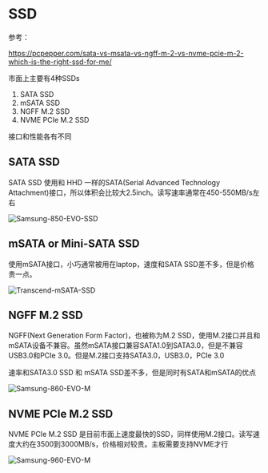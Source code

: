 # SSD

参考：

https://pcpepper.com/sata-vs-msata-vs-ngff-m-2-vs-nvme-pcie-m-2-which-is-the-right-ssd-for-me/

市面上主要有4种SSDs

1. SATA SSD
2. mSATA SSD
3. NGFF M.2 SSD
4. NVME PCIe M.2 SSD

接口和性能各有不同

## SATA SSD 

SATA SSD 使用和 HHD 一样的SATA(Serial Advanced Technology Attachment)接口，所以体积会比较大2.5inch。读写速率通常在450-550MB/s左右

![Samsung-850-EVO-SSD](https://cdn.jsdelivr.net/gh/dhay3/image-repo@master/20210601/Samsung-850-EVO-SSD.4fh5n1lv3660.jpg)

## mSATA or Mini-SATA SSD

使用mSATA接口，小巧通常被用在laptop，速度和SATA SSD差不多，但是价格贵一点。

![Transcend-mSATA-SSD](https://cdn.jsdelivr.net/gh/dhay3/image-repo@master/20210601/Transcend-mSATA-SSD.8vq89iht4io.jpg)

## NGFF M.2 SSD

NGFF(Next Generation Form Factor)，也被称为M.2 SSD，使用M.2接口并且和mSATA设备不兼容。虽然mSATA接口兼容SATA1.0到SATA3.0，但是不兼容USB3.0和PCIe 3.0。但是M.2接口支持SATA3.0，USB3.0，PCIe 3.0

速率和SATA3.0 SSD 和 mSATA SSD差不多，但是同时有SATA和mSATA的优点

![Samsung-860-EVO-M](https://cdn.jsdelivr.net/gh/dhay3/image-repo@master/20210601/Samsung-860-EVO-M.2-SSD-2.7eiu9rh2xyw0.jpg)

## NVME PCIe M.2 SSD

NVME PCIe M.2 SSD 是目前市面上速度最快的SSD，同样使用M.2接口。读写速度大约在3500到3000MB/s，价格相对较贵。主板需要支持NVME才行

![Samsung-960-EVO-M](https://cdn.jsdelivr.net/gh/dhay3/image-repo@master/20210601/Samsung-960-EVO-M.2-SSD-NVMe-2.6vdlcbexduk0.jpg)

